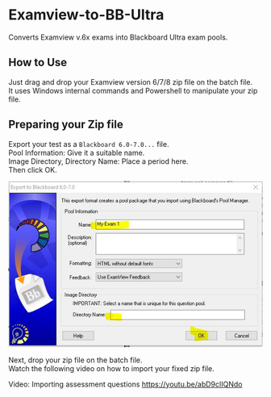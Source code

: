 # Examview-to-BB-Ultra
Converts Examview v.6x exams into Blackboard Ultra exam pools.  


## How to Use
Just drag and drop your Examview version 6/7/8 zip file on the batch file.<br>
It uses Windows internal commands and Powershell to manipulate your zip file.<br>

## Preparing your Zip file
Export your test as a `Blackboard 6.0-7.0...` file.<br>
Pool Information: Give it a suitable name.<br>
Image Directory, Directory Name: Place a period here.<br>
Then click OK.

![Alt text](/img/export.jpg?raw=true "How-to-Install screenshot")

Next, drop your zip file on the batch file.<br>
Watch the following video on how to import your fixed zip file.<br>

Video: Importing assessment questions  https://youtu.be/abD9cIIQNdo
